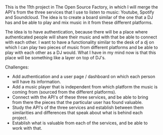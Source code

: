 This is the 11th project in The Open Source Factory, in which I will merge the API's from the three services that I use to listen to music: Youtube, Spotify and Soundcloud. The idea is to create a board similar of the one that a DJ has and be able to play and mix music in it from these different platforms.

The idea is to have authentication, because there will be a place where authenticated people will share their music and with that be able to connect with each other. I want to have a functionality similar to the desk of a dj on which I can play two pieces of music from different platforms and be able to play with each other as a DJ would. What I have in my mind now is that this place will be something like a layer on top of DJ's.

Challenges:

- Add authentication and a user page / dashboard on which each person will have its information.
- Add a music player that is independent from which platform the music is coming from (sourced from the different platforms).
- Connect with the API's of these three services, and be able to bring from there the pieces that the particular user has found valuable.
- Study the API's of the three services and establish between them similarities and differences that speak about what is behind each project.
- Establish what is valuable from each of the services, and be able to work with that.
